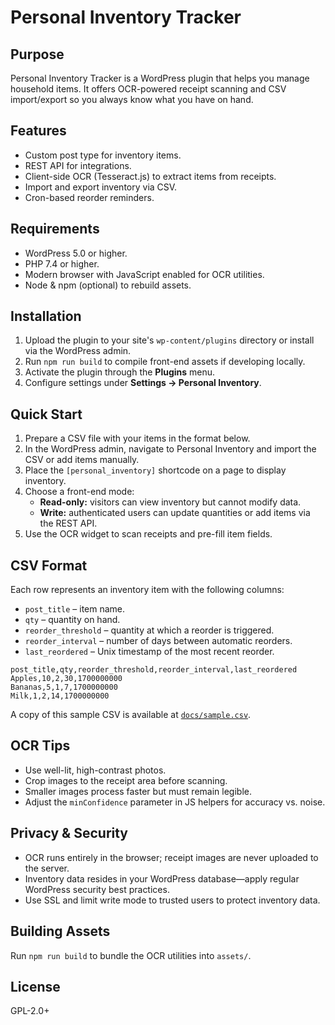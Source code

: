 # Personal Inventory Tracker

## Purpose
Personal Inventory Tracker is a WordPress plugin that helps you manage household items. It offers OCR-powered receipt scanning and CSV import/export so you always know what you have on hand.

## Features
- Custom post type for inventory items.
- REST API for integrations.
- Client-side OCR (Tesseract.js) to extract items from receipts.
- Import and export inventory via CSV.
- Cron-based reorder reminders.

## Requirements
- WordPress 5.0 or higher.
- PHP 7.4 or higher.
- Modern browser with JavaScript enabled for OCR utilities.
- Node & npm (optional) to rebuild assets.

## Installation
1. Upload the plugin to your site's `wp-content/plugins` directory or install via the WordPress admin.
2. Run `npm run build` to compile front-end assets if developing locally.
3. Activate the plugin through the **Plugins** menu.
4. Configure settings under **Settings → Personal Inventory**.

## Quick Start
1. Prepare a CSV file with your items in the format below.
2. In the WordPress admin, navigate to Personal Inventory and import the CSV or add items manually.
3. Place the `[personal_inventory]` shortcode on a page to display inventory.
4. Choose a front-end mode:
   - **Read-only:** visitors can view inventory but cannot modify data.
   - **Write:** authenticated users can update quantities or add items via the REST API.
5. Use the OCR widget to scan receipts and pre-fill item fields.

## CSV Format
Each row represents an inventory item with the following columns:

- `post_title` – item name.
- `qty` – quantity on hand.
- `reorder_threshold` – quantity at which a reorder is triggered.
- `reorder_interval` – number of days between automatic reorders.
- `last_reordered` – Unix timestamp of the most recent reorder.

```csv
post_title,qty,reorder_threshold,reorder_interval,last_reordered
Apples,10,2,30,1700000000
Bananas,5,1,7,1700000000
Milk,1,2,14,1700000000
```

A copy of this sample CSV is available at [`docs/sample.csv`](docs/sample.csv).

## OCR Tips
- Use well-lit, high-contrast photos.
- Crop images to the receipt area before scanning.
- Smaller images process faster but must remain legible.
- Adjust the `minConfidence` parameter in JS helpers for accuracy vs. noise.

## Privacy & Security
- OCR runs entirely in the browser; receipt images are never uploaded to the server.
- Inventory data resides in your WordPress database—apply regular WordPress security best practices.
- Use SSL and limit write mode to trusted users to protect inventory data.

## Building Assets
Run `npm run build` to bundle the OCR utilities into `assets/`.

## License
GPL-2.0+
